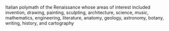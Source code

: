 <!--
title:       Leonardo da Vinci
subtitle:    15 April 1452 – 2 May 1519
from:        1452
to:          1519
short:       Italian polymath of the Renaissance whose areas of interest included invention, drawing, painting, sculpting, architecture, science, music, mathematics, engineering, literature, anatomy, geology, astronomy, botany, writing, history, and cartography
imageUrl:    https://upload.wikimedia.org/wikipedia/commons/thumb/2/26/Da_Vinci_Vitruve_Luc_Viatour_%28cropped%29.jpg/440px-Da_Vinci_Vitruve_Luc_Viatour_%28cropped%29.jpg
wikiUrl:     https://wikipedia.org/wiki/Leonardo_da_Vinci
-->


Italian polymath of the Renaissance whose areas of interest included invention, drawing, painting, sculpting, architecture, science, music, mathematics, engineering, literature, anatomy, geology, astronomy, botany, writing, history, and cartography
